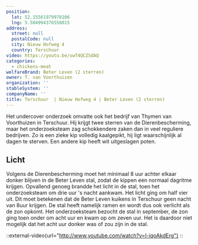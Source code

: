 ```yaml
---
position:
  lat: 52.15561979978106
  lng: 5.504994376558015
address:
  street: null
  postalCode: null
  city: Nieuw Hofweg 4
  country: Terschuur
video: https://youtu.be/swT4QCZSdAQ
categories:
  - chickens-meat
welfareBrand: Beter Leven (2 sterren)
owner: T. van Voorthuizen
organization: ''
stableSystem: ''
companyName: ''
title: Terschuur  | Nieuw Hofweg 4 | Beter Leven (2 sterren)
---
```


Het undercover onderzoek omvatte ook het bedrijf van Thymen van Voorthuizen in Terschuur. Hij krijgt twee sterren van de Dierenbescherming, maar het onderzoeksteam zag schokkendere zaken dan in veel reguliere bedrijven. Zo is een zieke kip volledig kaalgepikt, hij ligt waarschijnlijk al dagen te sterven. Een andere kip heeft wit uitgeslagen poten.

## Licht

Volgens de Dierenbescherming moet het minimaal 8 uur achter elkaar donker blijven in de Beter Leven stal, zodat de kippen een normaal dagritme krijgen. Opvallend genoeg brandde het licht in de stal, toen het onderzoeksteam om drie uur 's nacht aankwam. Het licht ging om half vier uit. Dit moet betekenen dat de Beter Leven kuikens in Terschuur geen nacht van 8uur krijgen. De stal heeft namelijk ramen en wordt dus ook verlicht als de zon opkomt. Het onderzoeksteam bezocht de stal in september, de zon ging toen onder om acht uur en kwam op om zeven uur. Het is daardoor niet mogelijk dat het acht uur donker was of zou zijn in de stal.

::external-video{url="http://www.youtube.com/watch?v=I-iqoAkdErg"}
::
